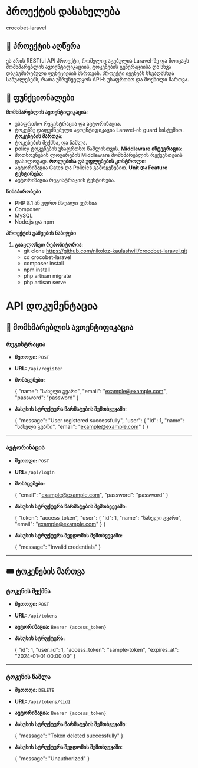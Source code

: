 # პროექტის დასახელება
crocobet-laravel
## 📖 პროექტის აღწერა

ეს არის RESTful API პროექტი, რომელიც აგებულია Laravel-ზე და მოიცავს მომხმარებლის ავთენტიფიკაციის, ტოკენების გენერაციისა და სხვა დაკავშირებული ფუნქციების მართვას. პროექტი იყენებს სხვადასხვა საშუალებებს, რათა უზრუნველყოს API-ს უსაფრთხო და მოქნილი მართვა.

## 🚀 ფუნქციონალები

**მომხმარებლის ავთენტიფიკაცია**:
  - უსაფრთხო რეგისტრაცია და ავტორიზაცია.
  - ტოკენზე დაფუძნებული ავთენტიფიკაცია Laravel-ის guard სისტემით.
**ტოკენების მართვა**:
  - ტოკენების შექმნა, და წაშლა.
  - policy ტოკენების უსაფრთხო წაშლისთვის.
**Middleware ინტეგრაცია**:
  - მოთხოვნების ლოგირების Middleware მომხმარებლის რექვესთების დასალოგად.
**როლებისა და უფლებების კონტროლი**:
  - ავტორიზაცია Gates და Policies გამოყენებით.
**Unit და Feature ტესტირება**:
  - ავტორიზაცია რეგისტრაციის ტესტირება.


**წინაპირობები**
- PHP 8.1 ან უფრო მაღალი ვერსია
- Composer
- MySQL 
- Node.js და npm 

**პროექტის გაშვების ნაბიჯები**

1. **გააკლონეთ რეპოზიტორია**:
   - git clone https://github.com/nikoloz-kaulashvili/crocobet-laravel.git
   - cd crocobet-laravel
   - composer install
   - npm install
   - php artisan migrate
   - php artisan serve

# API დოკუმენტაცია

## 📖 მომხმარებლის ავთენტიფიკაცია

### რეგისტრაცია
- **მეთოდი:** `POST`
- **URL:** `/api/register`
- **მონაცემები:**

  {
    "name": "სახელი გვარი",
    "email": "example@example.com",
    "password": "password"
  }

- **პასუხის სტრუქტურა წარმატების შემთხვევაში:**

  {
    "message": "User registered successfully",
    "user": {
      "id": 1,
      "name": "სახელი გვარი",
      "email": "example@example.com"
    }
  }

---

### ავტორიზაცია
- **მეთოდი:** `POST`
- **URL:** `/api/login`
- **მონაცემები:**

  {
    "email": "example@example.com",
    "password": "password"
  }

- **პასუხის სტრუქტურა წარმატების შემთხვევაში:**

  {
    "token": "access_token",
    "user": {
      "id": 1,
      "name": "სახელი გვარი",
      "email": "example@example.com"
    }
  }

- **პასუხის სტრუქტურა შეცდომის შემთხვევაში:**

  {
    "message": "Invalid credentials"
  }

---

## 🎟️ ტოკენების მართვა

### ტოკენის შექმნა
- **მეთოდი:** `POST`
- **URL:** `/api/tokens`
- **ავტორიზაცია:** `Bearer {access_token}`
- **პასუხის სტრუქტურა:**

  {
    "id": 1,
    "user_id": 1,
    "access_token": "sample-token",
    "expires_at": "2024-01-01 00:00:00"
  }

---

### ტოკენის წაშლა
- **მეთოდი:** `DELETE`
- **URL:** `/api/tokens/{id}`
- **ავტორიზაცია:** `Bearer {access_token}`
- **პასუხის სტრუქტურა წარმატების შემთხვევაში:**

  {
    "message": "Token deleted successfully"
  }

- **პასუხის სტრუქტურა შეცდომის შემთხვევაში:**

  {
    "message": "Unauthorized"
  }




